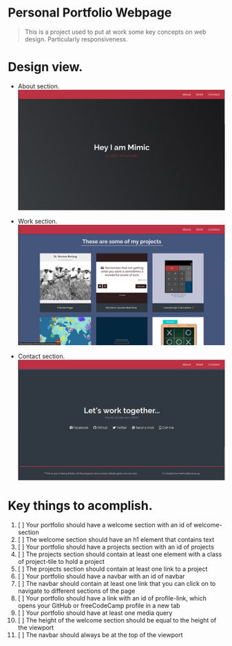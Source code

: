 # Personal Portfolio Webpage

> This is a project used to put at work some key concepts on web design. Particularly responsiveness.

# Design view.

* About section.
    ![About section](./design/About.png)

* Work section.
    ![Work section](./design/work.png)

* Contact section.
    ![Contact section](./design/contact.png)


# Key things to acomplish.


1. [ ] Your portfolio should have a welcome section with an id of welcome-section
2. [ ] The welcome section should have an h1 element that contains text
3. [ ] Your portfolio should have a projects section with an id of projects
4. [ ] The projects section should contain at least one element with a class of project-tile to hold a project
5. [ ] The projects section should contain at least one link to a project
6. [ ] Your portfolio should have a navbar with an id of navbar
7. [ ] The navbar should contain at least one link that you can click on to navigate to different sections of the page
8. [ ] Your portfolio should have a link with an id of profile-link, which opens your GitHub or freeCodeCamp profile in a new tab
9. [ ] Your portfolio should have at least one media query
10. [ ] The height of the welcome section should be equal to the height of the viewport
11. [ ] The navbar should always be at the top of the viewport
